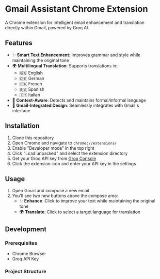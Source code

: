 # Gmail Assistant Chrome Extension

A Chrome extension for intelligent email enhancement and translation directly within Gmail, powered by Groq AI.

## Features

- ✨ **Smart Text Enhancement**: Improves grammar and style while maintaining the original tone
- 🌍 **Multilingual Translation**: Supports translations in:
  - 🇬🇧 English
  - 🇩🇪 German
  - 🇫🇷 French
  - 🇪🇸 Spanish
  - 🇮🇹 Italian
- 🎯 **Context-Aware**: Detects and maintains formal/informal language
- 🎨 **Gmail-Integrated Design**: Seamlessly integrates with Gmail's interface

## Installation

1. Clone this repository
2. Open Chrome and navigate to `chrome://extensions/`
3. Enable "Developer mode" in the top right
4. Click "Load unpacked" and select the extension directory
5. Get your Groq API key from [Groq Console](https://console.groq.com/)
6. Click the extension icon and enter your API key in the settings

## Usage

1. Open Gmail and compose a new email
2. You'll see two new buttons above the compose area:
   - ✨ **Enhance**: Click to improve your text while maintaining the original tone
   - 🌍 **Translate**: Click to select a target language for translation

## Development

### Prerequisites
- Chrome Browser
- Groq API Key

### Project Structure 